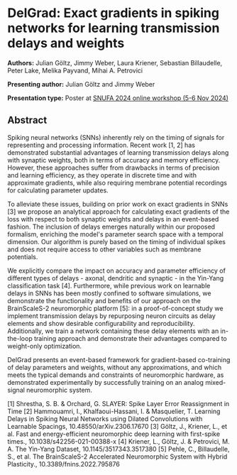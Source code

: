 # DelGrad: Exact gradients in spiking networks for learning transmission delays and weights

**Authors:** Julian Göltz, Jimmy Weber, Laura Kriener, Sebastian Billaudelle, Peter Lake, Melika Payvand, Mihai A. Petrovici
                           
**Presenting author:** Julian Göltz and Jimmy Weber

**Presentation type:** Poster at [SNUFA 2024 online workshop (5-6 Nov 2024)](https://snufa.net/2024)

## Abstract

Spiking neural networks (SNNs) inherently rely on the timing of signals for representing and processing information. Recent work [1, 2] has demonstrated substantial advantages of learning transmission delays along with synaptic weights, both in terms of accuracy and memory efficiency. However, these approaches suffer from drawbacks in terms of precision and learning efficiency, as they operate in discrete time and with approximate gradients, while also requiring membrane potential recordings for calculating parameter updates.

To alleviate these issues, building on prior work on exact gradients in SNNs [3] we propose an analytical approach for calculating exact gradients of the loss with respect to both synaptic weights and delays in an event-based fashion. The inclusion of delays emerges naturally within our proposed formalism, enriching the model's parameter search space with a temporal dimension. Our algorithm is purely based on the timing of individual spikes and does not require access to other variables such as membrane potentials.

We explicitly compare the impact on accuracy and parameter efficiency of different types of delays - axonal, dendritic and synaptic - in the Yin-Yang classification task [4]. Furthermore, while previous work on learnable delays in SNNs has been mostly confined to software simulations, we demonstrate the functionality and benefits of our approach on the BrainScaleS-2 neuromorphic platform [5]: in a proof-of-concept study we implement transmission delays by repurposing neuron circuits as delay elements and show desirable configurability and reproducibility. Additionally, we train a network containing these delay elements with an in-the-loop training approach and demonstrate their advantages compared to weight-only optimization.

DelGrad presents an event-based framework for gradient-based co-training of delay parameters and weights, without any approximations, and which meets the typical demands and constraints of neuromorphic hardware, as demonstrated experimentally by successfully training on an analog mixed-signal neuromorphic system.

[1] Shrestha, S. B. & Orchard, G. SLAYER: Spike Layer Error Reassignment in Time
[2] Hammouamri, I., Khalfaoui-Hassani, I. & Masquelier, T. Learning Delays in Spiking Neural Networks using Dilated Convolutions with Learnable Spacings, 10.48550/arXiv.2306.17670
[3] Göltz, J., Kriener, L., et al. Fast and energy-efficient neuromorphic deep learning with first-spike times., 10.1038/s42256-021-00388-x
[4] Kriener, L., Göltz, J. & Petrovici, M. A. The Yin-Yang Dataset, 10.1145/3517343.3517380
[5] Pehle, C., Billaudelle, S., et al. The BrainScaleS-2 Accelerated Neuromorphic System with Hybrid Plasticity., 10.3389/fnins.2022.795876
